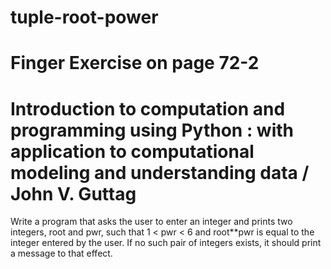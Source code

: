 # tuple-root-power
# Finger Exercise on page 72-2
# Introduction to computation and programming using Python : with application to computational modeling and understanding data / John V. Guttag
Write a program that asks the user to enter an integer and prints two integers, root and pwr, such that 1 < pwr < 6 and root**pwr is equal to the integer entered by the user. If no such pair of integers exists,
it should print a message to that effect.
